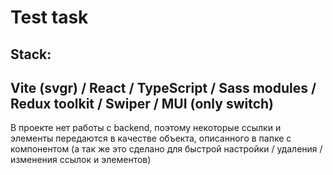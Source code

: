 # Test task

## Stack:

## Vite (svgr) / React / TypeScript / Sass modules / Redux toolkit / Swiper / MUI (only switch)

В проекте нет работы с backend, поэтому некоторые ссылки и элементы передаются в качестве объекта, описанного в папке с компонентом (а так же это сделано для быстрой настройки / удаления / изменения ссылок и элементов)
